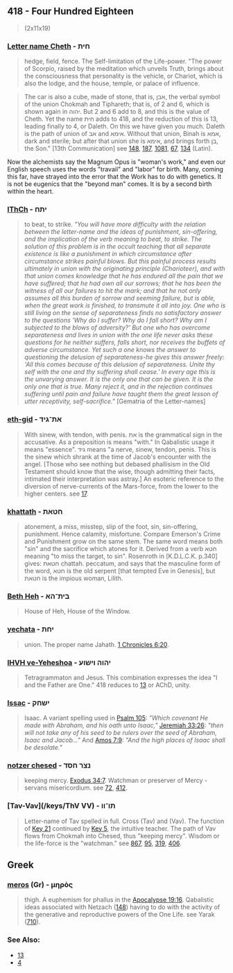 ## 418 - Four Hundred Eighteen
> (2x11x19)

### [Letter name Cheth](/keys/ChITh) - חית
> hedge, field, fence. The Self-limitation of the Life-power. "The power of Scorpio, raised by the meditation which unveils Truth, brings about the consciousness that personality is the vehicle, or Chariot, which is also the lodge, and the house, temple, or palace of influence.

> The car is also a cube, made of stone, that is, אבן, the verbal symbol of the union Chokmah and Tiphareth; that is, of 2 and 6, which is shown again in יהוה. But 2 and 6 add to 8, and this is the value of Cheth. Yet the name חית adds to 418, and the reduction of this is 13, leading finally to 4, or Daleth. On this we have given you much. Daleth is the path of union of אב and אימא. Without that union, Binah is אמא, dark and sterile; but after that union she is אימא, and brings forth בן, the Son." [13th Communication] see [148](148), [187](187), [1081](1081), [67](67), [134](134) (Latin).

Now the alchemists say the Magnum Opus is "woman's work," and even our English speech uses the words "travail" and "labor" for birth. Many, coming this far, have strayed into the error that the Work has to do with genetics. It is not be eugenics that the "beyond man" comes. It is by a second birth within the heart.

### [IThCh](/keys/Yethech) - יתח
> to beat, to strike. *"You will have more difficulty with the relation between the letter-name and the ideas of punishment, sin-offering, and the implication of the verb meaning to beat, to strike. The solution of this problem is in the occult teaching that all separate existence is like a punishment in which circumstance after circumstance strikes painful blows. But this painful process results ultimately in union with the originating principle (Charioteer), and with that union comes knowledge that he has endured all the pain that we have suffered; that he had own all our sorrows; that he has been the witness of all our failures to hit the mark; and that he not only assumes all this burden of sorrow and seeming failure, but is able, when the great work is finished, to transmute it all into joy. One who is still living on the sense of separateness finds no satisfactory answer to the questions 'Why do I suffer? Why do I fall short? Why am I subjected to the blows of adversity?' But one who has overcome separateness and lives in union with the one life never asks these questions for he neither suffers, falls short, nor receives the buffets of adverse circumstance. Yet such a one knows the answer to questioning the delusion of separateness-he gives this answer freely: 'All this comes because of this delusion of separateness. Unite thy self with the one and thy suffering shall cease.' In every age this is the unvarying answer. It is the only one that can be given. It is the only one that is true. Many reject it, and in the rejection continues suffering until pain and failure have taught them the great lesson of utter receptivity, self-sacrifice."* [Gematria of the Letter-names]

### [eth-gid](/keys/ATh-GID) - את־גיד
> With sinew, with tendon, with penis. את is the grammatical sign in the accusative. As a preposition is means "with." In Qabalistic usage it means "essence". גיד means "a nerve, sinew, tendon, penis. This is the sinew which shrank at the time of Jacob's encounter with the angel. [Those who see nothing but debased phallisism in the Old Testament should know that the wise, though admitting their facts, intimated their interpretation was astray.] An esoteric reference to the diversion of nerve-currents of the Mars-force, from the lower to the higher centers. see [17](17).

### [khattath](/keys/ChTATh) - חטאת
> atonement, a miss, misstep, slip of the foot, sin, sin-offering, punishment. Hence calamity, misfortune. Compare Emerson's Crime and Punishment grow on the same stem. The same word means both "sin" and the sacrifice which atones for it. Derived from a verb חטא meaning "to miss the target, to sin". Rosenroth in [K.D.L.C.K. p.340] gives: חטאת chattah. peccatum, and says that the masculine form of the word, חטא is the old serpent [that tempted Eve in Genesis], but חטאת is the impious woman, Lilith.

### [Beth Heh](/keys/BITh.HA) - בית־הא
> House of Heh, House of the Window.

### [yechata](/keys/IChTh) - יחת
> union. The proper name Jahath. [1 Chronicles 6:20](http://biblehub.com/1_chronicles/6-20.htm).

### [IHVH ve-Yeheshoa](/keys/IHVH.VIShVO) - יהוה וישוע
> Tetragrammaton and Jesus. This combination expresses the idea "I and the Father are One." 418 reduces to [13](13) or AChD, unity.

### [Issac](/keys/IShChQ) - ישחק
> Isaac. A variant spelling used in [Psalm 105](http://biblehub.com/psalms/105-9.htm): *"Which covenant He made with Abraham, and his oath unto Isaac,"* [Jeremiah 33:26](http://biblehub.com/jeremiah/33-26.htm): *"then will not take any of his seed to be rulers over the seed of Abraham, Isaac and Jacob..."* And [Amos 7:9](http://biblehub.com/amos/7-9.htm): *"And the high places of Isaac shall be desolate."*

### [notzer chesed](/keys/NTzR.ChSD) - נצר חסד
> keeping mercy. [Exodus 34:7](http://biblehub.com/exodus/34-7.htm). Watchman or preserver of Mercy - servans misericordium. see [72](72), [412](412).

### [Tav-Vav](/keys/ThV VV) - תו־וו
> Letter-name of Tav spelled in full. Cross (Tav) and (Vav). The function of [Key 21](21) continued by [Key 5](5), the intuitive teacher. The path of Vav flows from Chokmah into Chesed, thus "keeping mercy". Wisdom or the life-force is the "watchman." see [867](867), [95](95), [319](319), [406](406).

## Greek

### [meros](/greek?word=mhros) (Gr) - μηρὸς
> thigh. A euphemism for phallus in the [Apocalypse 19:16](http://biblehub.com/revelation/19-16.htm). Qabalistic ideas associated with Netzach ([148](148)) having to do with the activity of the generative and reproductive powers of the One Life. see Yarak ([710](710)).

### See Also:

- [13](13)
- [4](4)
